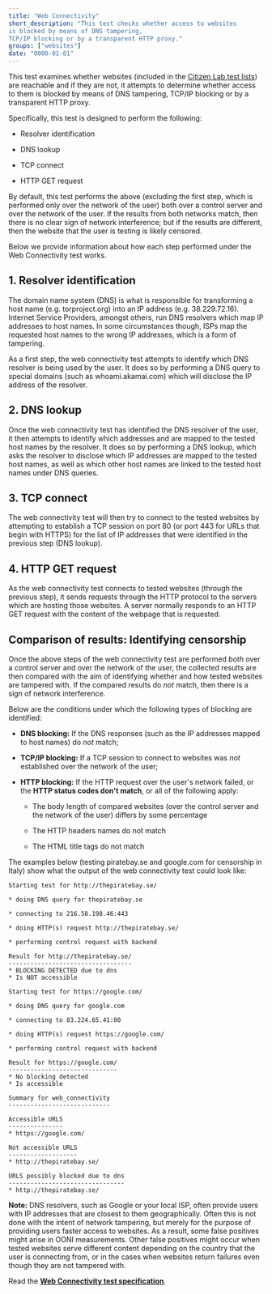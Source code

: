 ```yaml
---
title: "Web Connectivity"
short_description: "This test checks whether access to websites
is blocked by means of DNS tampering,
TCP/IP blocking or by a transparent HTTP proxy."
groups: ["websites"]
date: "0000-01-01"
---
```


This test examines whether websites (included in the [Citizen Lab test lists](https://github.com/citizenlab/test-lists/tree/master/lists)) are reachable and if they are not, it
attempts to determine whether access to them is blocked by means of DNS tampering,
TCP/IP blocking or by a transparent HTTP proxy.

Specifically, this test is designed to perform the following:

* Resolver identification

* DNS lookup

* TCP connect

* HTTP GET request

By default, this test performs the above (excluding the first step, which is
performed only over the network of the user) both over a control server and over
the network of the user. If the results from both networks match, then there is
no clear sign of network interference; but if the results are different, then
the website that the user is testing is likely censored.

Below we provide information about how each step performed under the Web
Connectivity test works.

## 1. Resolver identification

The domain name system (DNS) is what is responsible for transforming a host name
(e.g. torproject.org) into an IP address (e.g. 38.229.72.16). Internet Service
Providers, amongst others, run DNS resolvers which map IP addresses to host
names. In some circumstances though, ISPs map the requested host names to the
wrong IP addresses, which is a form of tampering.

As a first step, the web connectivity test attempts to identify which DNS
resolver is being used by the user. It does so by performing a DNS query to
special domains (such as whoami.akamai.com) which will disclose the IP address
of the resolver.

## 2. DNS lookup

Once the web connectivity test has identified the DNS resolver of the user, it
then attempts to identify which addresses and are mapped to the tested host
names by the resolver. It does so by performing a DNS lookup, which asks the
resolver to disclose which IP addresses are mapped to the tested host names, as
well as which other host names are linked to the tested host names under DNS
queries.

## 3. TCP connect

The web connectivity test will then try to connect to the tested websites by
attempting to establish a TCP session on port 80 (or port 443 for URLs that
begin with HTTPS) for the list of IP addresses that were identified in the
previous step (DNS lookup).

## 4. HTTP GET request

As the web connectivity test connects to tested websites (through the previous
step), it sends requests through the HTTP protocol to the servers which are
hosting those websites. A server normally responds to an HTTP GET request with
the content of the webpage that is requested.

## Comparison of results: Identifying censorship

Once the above steps of the web connectivity test are performed *both* over a
control server and over the network of the user, the collected results are then
compared with the aim of identifying whether and how tested websites are
tampered with. If the compared results do *not* match, then there is a sign of
network interference.

Below are the conditions under which the following types of blocking are
identified:

* **DNS blocking:** If the DNS responses (such as the IP addresses mapped to
    host names) do *not* match;

* **TCP/IP blocking:** If a TCP session to connect to websites was *not*
    established over the network of the user;

* **HTTP blocking:** If the HTTP request over the user's network failed, or the
**HTTP status codes don't match**, or all of the following apply:

    * The body length of compared websites (over the control server and the
      network of the user) differs by some percentage

    * The HTTP headers names do not match

    * The HTML title tags do not match

The examples below (testing piratebay.se and google.com for censorship in Italy) show
what the output of the web connectivity test could look like:

```
Starting test for http://thepiratebay.se/

* doing DNS query for thepiratebay.se

* connecting to 216.58.198.46:443

* doing HTTP(s) request http://thepiratebay.se/

* performing control request with backend

Result for http://thepiratebay.se/
----------------------------------
* BLOCKING DETECTED due to dns
* Is NOT accessible

Starting test for https://google.com/

* doing DNS query for google.com

* connecting to 83.224.65.41:80

* doing HTTP(s) request https://google.com/

* performing control request with backend

Result for https://google.com/
------------------------------
* No blocking detected
* Is accessible

Summary for web_connectivity
----------------------------

Accessible URLS
---------------
* https://google.com/

Not accessible URLS
-------------------
* http://thepiratebay.se/

URLS possibly blocked due to dns
--------------------------------
* http://thepiratebay.se/
```

**Note:** DNS resolvers, such as Google or your local ISP, often provide users
with IP addresses that are closest to them geographically. Often this is not
done with the intent of network tampering, but merely for the purpose of
providing users faster access to websites. As a result, some false positives
might arise in OONI measurements. Other false positives might occur when tested
websites serve different content depending on the country that the user is
connecting from, or in the cases when websites return failures even though they
are not tampered with.

Read the **[Web Connectivity test specification](https://github.com/ooni/spec/blob/master/nettests/ts-017-web-connectivity.md)**.
